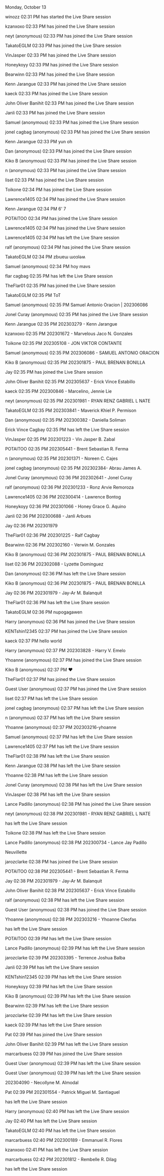Monday, October 13

winozz   02:31 PM
has started the Live Share session


kzanxoxo   02:33 PM
has joined the Live Share session


neyt (anonymous)   02:33 PM
has joined the Live Share session


TakatoEGLM   02:33 PM
has joined the Live Share session


VinJasper   02:33 PM
has joined the Live Share session


Honeykoyy   02:33 PM
has joined the Live Share session


Bearwinn   02:33 PM
has joined the Live Share session


Kenn Jarangue   02:33 PM
has joined the Live Share session


kaeck   02:33 PM
has joined the Live Share session


John Oliver Banihit   02:33 PM
has joined the Live Share session


Janli   02:33 PM
has joined the Live Share session


Samuel (anonymous)   02:33 PM
has joined the Live Share session


jonel cagbag (anonymous)   02:33 PM
has joined the Live Share session


Kenn Jarangue   02:33 PM
yun oh


Dan (anonymous)   02:33 PM
has joined the Live Share session


Kiko B (anonymous)   02:33 PM
has joined the Live Share session


n (anonymous)   02:33 PM
has joined the Live Share session


liset   02:33 PM
has joined the Live Share session


Toikone   02:34 PM
has joined the Live Share session


Lawrence1405   02:34 PM
has joined the Live Share session


Kenn Jarangue   02:34 PM
6' 7


POTAITOO   02:34 PM
has joined the Live Share session


Lawrence1405   02:34 PM
has joined the Live Share session


Lawrence1405   02:34 PM
has left the Live Share session


ralf (anonymous)   02:34 PM
has joined the Live Share session


TakatoEGLM   02:34 PM
zɓıuɐɯ ɯoɔlǝʍ


Samuel (anonymous)   02:34 PM
hoy mavs


flar cagbag   02:35 PM
has left the Live Share session


TheFlar01   02:35 PM
has joined the Live Share session


TakatoEGLM   02:35 PM
ToT


Samuel (anonymous)   02:35 PM
Samuel Antonio Oracion | 202306086


Jonel Curay (anonymous)   02:35 PM
has joined the Live Share session


Kenn Jarangue   02:35 PM
202303279 - Kenn Jarangue


kzanxoxo   02:35 PM
202301672 - Marvelous Jaco N. Gonzales


Toikone   02:35 PM
202305108 - JON VIKTOR CONTANTE


Samuel (anonymous)   02:35 PM
202306086 - SAMUEL ANTONIO ORACION


Kiko B (anonymous)   02:35 PM
202301875 - PAUL BRENAN BONILLA


Jay   02:35 PM
has joined the Live Share session


John Oliver Banihit   02:35 PM
202305637 - Erick Vince Estabillo


kaeck   02:35 PM
202300846 - Marcelino, Jennie Lie


neyt (anonymous)   02:35 PM
202301981 - RYAN RENZ GABRIEL L NATE


TakatoEGLM   02:35 PM
202303841 - Maverick Khiel P. Permison


Dan (anonymous)   02:35 PM
202300382 - Daniella Soliman


Erick Vince Cagbay   02:35 PM
has left the Live Share session


VinJasper   02:35 PM
202301223 - Vin Jasper B. Zabal


POTAITOO   02:35 PM
202305441 - Brent Sebastian R. Ferma


n (anonymous)   02:35 PM
202301371 - Noreen C. Cajes


jonel cagbag (anonymous)   02:35 PM
202302384- Abrau James A.


Jonel Curay (anonymous)   02:36 PM
202302641 - Jonel Curay


ralf (anonymous)   02:36 PM
202301233 - Ronz Arvie Remoroza


Lawrence1405   02:36 PM
202300414 - Lawrence Bontog


Honeykoyy   02:36 PM
202301066 - Honey Grace G. Aquino


Janli   02:36 PM
202300688 - Janli Arbues


Jay   02:36 PM
202301979


TheFlar01   02:36 PM
202301225 - Ralf Cagbay


Bearwinn   02:36 PM
202302160 - Verwin M. Gonzales


Kiko B (anonymous)   02:36 PM
202301875 - PAUL BRENAN BONILLA


liset   02:36 PM
202302088 - Lyzette Dominguez


Dan (anonymous)   02:36 PM
has left the Live Share session


Kiko B (anonymous)   02:36 PM
202301875 - PAUL BRENAN BONILLA


Jay   02:36 PM
202301979 - Jay-Ar M. Balanquit


TheFlar01   02:36 PM
has left the Live Share session


TakatoEGLM   02:36 PM
nupogagawen


Harry (anonymous)   02:36 PM
has joined the Live Share session


KENTshin12345   02:37 PM
has joined the Live Share session


kaeck   02:37 PM
hello world


Harry (anonymous)   02:37 PM
202303828 - Harry V. Emelo


Yhoanne (anonymous)   02:37 PM
has joined the Live Share session


Kiko B (anonymous)   02:37 PM
❤️


TheFlar01   02:37 PM
has joined the Live Share session


Guest User (anonymous)   02:37 PM
has joined the Live Share session


liset   02:37 PM
has left the Live Share session


jonel cagbag (anonymous)   02:37 PM
has left the Live Share session


n (anonymous)   02:37 PM
has left the Live Share session


Yhoanne (anonymous)   02:37 PM
202303216-yhoanne


Samuel (anonymous)   02:37 PM
has left the Live Share session


Lawrence1405   02:37 PM
has left the Live Share session


TheFlar01   02:38 PM
has left the Live Share session


Kenn Jarangue   02:38 PM
has left the Live Share session


Yhoanne   02:38 PM
has left the Live Share session


Jonel Curay (anonymous)   02:38 PM
has left the Live Share session


VinJasper   02:38 PM
has left the Live Share session


Lance Padillo (anonymous)   02:38 PM
has joined the Live Share session


neyt (anonymous)   02:38 PM
202301981 - RYAN RENZ GABRIEL L NATE

has left the Live Share session


Toikone   02:38 PM
has left the Live Share session


Lance Padillo (anonymous)   02:38 PM
202300734 - Lance Jay Padillo

Neuvillette


jarozclarke   02:38 PM
has joined the Live Share session


POTAITOO   02:38 PM
202305441 - Brent Sebastian R. Ferma


Jay   02:38 PM
202301979 - Jay-Ar M. Balanquit


John Oliver Banihit   02:38 PM
202305637 - Erick Vince Estabillo


ralf (anonymous)   02:38 PM
has left the Live Share session


Guest User (anonymous)   02:38 PM
has joined the Live Share session


Yhoanne (anonymous)   02:38 PM
202303216 - Yhoanne Cleofas

has left the Live Share session


POTAITOO   02:39 PM
has left the Live Share session


Lance Padillo (anonymous)   02:39 PM
has left the Live Share session


jarozclarke   02:39 PM
202303395 - Terrence Joshua Balba


Janli   02:39 PM
has left the Live Share session


KENTshin12345   02:39 PM
has left the Live Share session


Honeykoyy   02:39 PM
has left the Live Share session


Kiko B (anonymous)   02:39 PM
has left the Live Share session


Bearwinn   02:39 PM
has left the Live Share session


jarozclarke   02:39 PM
has left the Live Share session


kaeck   02:39 PM
has left the Live Share session


Pat   02:39 PM
has joined the Live Share session


John Oliver Banihit   02:39 PM
has left the Live Share session


marcarbuess   02:39 PM
has joined the Live Share session


Guest User (anonymous)   02:39 PM
has left the Live Share session


Guest User (anonymous)   02:39 PM
has left the Live Share session

202304090 - Necollyne M. Almodal


Pat   02:39 PM
202301554  - Patrick Miguel M. Santiaguel

has left the Live Share session


Harry (anonymous)   02:40 PM
has left the Live Share session


Jay   02:40 PM
has left the Live Share session


TakatoEGLM   02:40 PM
has left the Live Share session


marcarbuess   02:40 PM
202300189 - Emmanuel R. Flores


kzanxoxo   02:41 PM
has left the Live Share session


marcarbuess   02:42 PM
202301812 - Rembelle R. Dilag

has left the Live Share session




